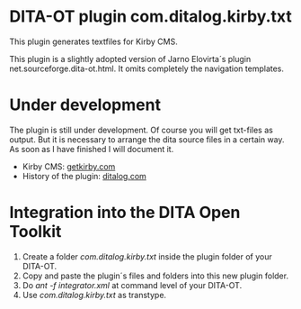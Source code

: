 # DITA-OT plugin com.ditalog.kirby.txt

This plugin generates textfiles for Kirby CMS.

This plugin is a slightly adopted version of Jarno Elovirta´s plugin net.sourceforge.dita-ot.html. It omits completely the navigation templates.

# Under development

The plugin is still under development. Of course you will get txt-files as output. But it is necessary to arrange the dita source files in a certain way. As soon as I have finished I will document it.

* Kirby CMS: [getkirby.com](http://getkirby.com)
* History of the plugin: [ditalog.com](http://www.ditalog.com)

# Integration into the DITA Open Toolkit

1. Create a folder _com.ditalog.kirby.txt_ inside the plugin folder of your DITA-OT.
2. Copy and paste the plugin´s files and folders into this new plugin folder.
3. Do _ant -f integrator.xml_ at command level of your DITA-OT.
4. Use _com.ditalog.kirby.txt_ as transtype.